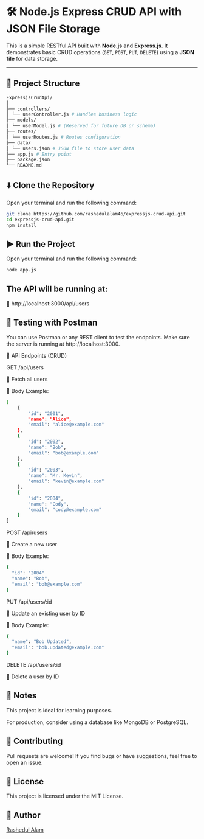 # 🛠️ Node.js Express CRUD API with JSON File Storage

This is a simple RESTful API built with **Node.js** and **Express.js**. It demonstrates basic CRUD operations (`GET`, `POST`, `PUT`, `DELETE`) using a **JSON file** for data storage.

---

## 📁 Project Structure
```bash
ExpressjsCrudApi/
│
├── controllers/
│ └── userController.js # Handles business logic
├── models/
│ └── userModel.js # (Reserved for future DB or schema)
├── routes/
│ └── userRoutes.js # Routes configuration
├── data/
│ └── users.json # JSON file to store user data
├── app.js # Entry point
├── package.json
└── README.md

```

## ⬇️ Clone the Repository

Open your terminal and run the following command:

```bash
git clone https://github.com/rashedulalam46/expressjs-crud-api.git
cd expressjs-crud-api.git
npm install
```

## ▶️ Run the Project

Open your terminal and run the following command:

```bash
node app.js
```

## The API will be running at:
📍 http://localhost:3000/api/users

## 🧪 Testing with Postman
You can use Postman or any REST client to test the endpoints. Make sure the server is running at http://localhost:3000.


📮 API Endpoints (CRUD)

GET /api/users

🔹 Fetch all users

🔸 Body Example:

```bash
[
    {
        "id": "2001",
        "name": "Alice",
        "email": "alice@example.com"
    },
    {
        "id": "2002",
        "name": "Bob",
        "email": "bob@example.com"
    },
    {
        "id": "2003",
        "name": "Mr. Kevin",
        "email": "kevin@example.com"
    },
    {
        "id": "2004",
        "name": "Cody",
        "email": "cody@example.com"
    }
]
```

POST /api/users

🔹 Create a new user

🔸 Body Example:

```bash
{
  "id": "2004"
  "name": "Bob",
  "email": "bob@example.com"
}
```

PUT /api/users/:id

🔹 Update an existing user by ID

🔸 Body Example:

```bash
{
  "name": "Bob Updated",
  "email": "bob.updated@example.com"
}
```

DELETE /api/users/:id

🔹 Delete a user by ID

## 📌 Notes
This project is ideal for learning purposes.

For production, consider using a database like MongoDB or PostgreSQL.

## 🤝 Contributing
Pull requests are welcome! If you find bugs or have suggestions, feel free to open an issue.

## 📄 License
This project is licensed under the MIT License.

## 👤 Author
[Rashedul Alam](https://github.com/rashedulalam46)
